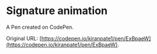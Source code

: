 # Signature animation

A Pen created on CodePen.

Original URL: [https://codepen.io/kiranpate1/pen/ExBpaeW](https://codepen.io/kiranpate1/pen/ExBpaeW).

